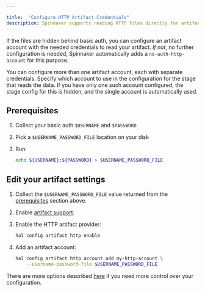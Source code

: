 ```yaml
---

title:  "Configure HTTP Artifact Credentials"
description: Spinnaker supports reading HTTP files directly for artifacts.
---
```


If the files are hidden behind basic auth, you can configure an artifact
account with the needed credentials to read your artifact. _If not_, no further
configuration is needed, Spinnaker automatically adds a
`no-auth-http-account` for this purpose.

You can configure more than one artifact account, each with separate
credentials. Specify which account to use in the configuration for the stage
that reads the data. If you have only one such account configured, the stage
config for this is hidden, and the single account is automatically used.

## Prerequisites

1. Collect your basic auth `$USERNAME` and `$PASSWORD`
2. Pick a `$USERNAME_PASSWORD_FILE` location on your disk
3. Run:

   ```bash
   echo ${USERNAME}:${PASSWORD} > $USERNAME_PASSWORD_FILE
   ```

## Edit your artifact settings

1. Collect the `$USERNAME_PASSWORD_FILE` value returned from the
   [prerequisites](#prerequisites) section above.

2. Enable [artifact support](/reference/artifacts/#enabling-artifact-support).

3. Enable the HTTP artifact provider:

   ```bash
   hal config artifact http enable
   ```

4. Add an artifact account:

   ```bash
   hal config artifact http account add my-http-account \
       --username-password-file $USERNAME_PASSWORD_FILE
   ```

There are more options described
[here](/reference/halyard/commands#hal-config-artifact-http-account-edit)
if you need more control over your configuration.
